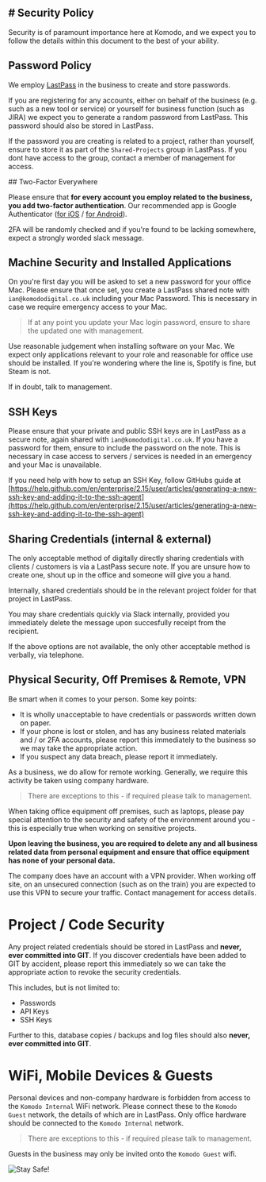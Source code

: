 # Security Policy
---

Security is of paramount importance here at Komodo, and we expect you to follow the details within this document to the best of your ability. 

## Password Policy

We employ [LastPass](https://lastpass.com/?ac=1&lpnorefresh=1) in the business to create and store passwords. 

If you are registering for any accounts, either on behalf of the business (e.g. such as a new tool or service) or yourself for business function (such as JIRA) we expect you to generate a random password from LastPass. This password should also be stored in LastPass.

If the password you are creating is related to a project, rather than yourself, ensure to store it as part of the `Shared-Projects` group in LastPass. If you dont have access to the group, contact a member of management for access.

## Two-Factor Everywhere

Please ensure that **for every account you employ related to the business, you add two-factor authentication**. Our recommended app is Google Authenticator ([for iOS](https://apps.apple.com/us/app/google-authenticator/id388497605) / [for Android](https://play.google.com/store/apps/details?id=com.google.android.apps.authenticator2&hl=en_GB)).

2FA will be randomly checked and if you're found to be lacking somewhere, expect a strongly worded slack message.

## Machine Security and Installed Applications

On you're first day you will be asked to set a new password for your office Mac. Please ensure that once set, you create a LastPass shared note with `ian@komododigital.co.uk` including your Mac Password. This is necessary in case we require emergency access to your Mac.

>If at any point you update your Mac login password, ensure to share the updated one with management.

Use reasonable judgement when installing software on your Mac. We expect only applications relevant to your role and reasonable for office use should be installed. If you're wondering where the line is, Spotify is fine, but Steam is not. 

If in doubt, talk to management.

## SSH Keys

Please ensure that your private and public SSH keys are in LastPass as a secure note, again shared with `ian@komododigital.co.uk`. If you have a password for them, ensure to include the password on the note. This is necessary in case access to servers / services is needed in an emergency and your Mac is unavailable.

If you need help with how to setup an SSH Key, follow GitHubs guide at [https://help.github.com/en/enterprise/2.15/user/articles/generating-a-new-ssh-key-and-adding-it-to-the-ssh-agent](https://help.github.com/en/enterprise/2.15/user/articles/generating-a-new-ssh-key-and-adding-it-to-the-ssh-agent)

## Sharing Credentials (internal & external)

The only acceptable method of digitally directly sharing credentials with clients / customers is via a LastPass secure note. If you are unsure how to create one, shout up in the office and someone will give you a hand.

Internally, shared credentials should be in the relevant project folder for that project in LastPass.

You may share credentials quickly via Slack internally, provided you immediately delete the message upon succesfully receipt from the recipient.

If the above options are not available, the only other acceptable method is verbally, via telephone.

## Physical Security, Off Premises & Remote, VPN

Be smart when it comes to your person. Some key points:

 - It is wholly unacceptable to have credentials or passwords written down on paper.
 - If your phone is lost or stolen, and has any business related materials and / or 2FA accounts, please report this immediately to the business so we may take the appropriate action.
 - If you suspect any data breach, please report it immediately.

As a business, we do allow for remote working. Generally, we require this activity be taken using company hardware. 

>There are exceptions to this - if required please talk to management. 

When taking office equipment off premises, such as laptops, please pay special attention to the security and safety of the environment around you - this is especially true when working on sensitive projects.

**Upon leaving the business, you are required to delete any and all business related data from personal equipment and ensure that office equipment has none of your personal data.**

The company does have an account with a VPN provider. When working off site, on an unsecured connection (such as on the train) you are expected to use this VPN to secure your traffic. Contact management for access details.

# Project / Code Security

Any project related credentials should be stored in LastPass and **never, ever committed into GIT**. If you discover credentials have been added to GIT by accident, please report this immediately so we can take the appropriate action to revoke the security credentials.

This includes, but is not limited to:

 - Passwords
 - API Keys
 - SSH Keys

Further to this, database copies / backups and log files should also **never, ever committed into GIT**.

# WiFi, Mobile Devices & Guests

Personal devices and non-company hardware is forbidden from access to the `Komodo Internal` WiFi network. Please connect these to the `Komodo Guest` network, the details of which are in LastPass. Only office hardware should be connected to the `Komodo Internal` network.

>There are exceptions to this - if required please talk to management. 

Guests in the business may only be invited onto the `Komodo Guest` wifi.
 
![Stay Safe!](https://media1.giphy.com/media/10NPdN6z9vTYWI/giphy.gif?cid=790b761106092607fbe460f87b32b5b306647c48518e3716&rid=giphy.gif)